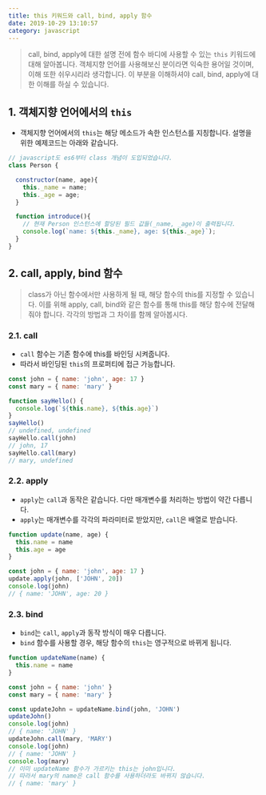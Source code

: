 ```yaml
---
title: this 키워드와 call, bind, apply 함수
date: 2019-10-29 13:10:57
category: javascript
---
```


> call, bind, apply에 대한 설명 전에 함수 바디에 사용할 수 있는 `this` 키워드에 대해 알아봅니다. 객체지향 언어를 사용해보신 분이라면 익숙한 용어일 것이며, 이해 또한 쉬우시리라 생각합니다. 이 부분을 이해하셔야 call, bind, apply에 대한 이해를 하실 수 있습니다.

## 1. 객체지향 언어에서의 `this`

- 객체지향 언어에서의 `this`는 해당 메소드가 속한 인스턴스를 지칭합니다. 설명을 위한 예제코드는 아래와 같습니다.

```javascript
// javascript도 es6부터 class 개념이 도입되었습니다.
class Person {

  constructor(name, age){
    this._name = name;
    this._age = age;
  }

  function introduce(){
    // 현재 Person 인스턴스에 할당된 필드 값들(_name, _age)이 출력됩니다.
    console.log(`name: ${this._name}, age: ${this._age}`);
  }
}

```

## 2. call, apply, bind 함수

> class가 아닌 함수에서만 사용하게 될 때, 해당 함수의 this를 지정할 수 있습니다. 이를 위해 apply, call, bind와 같은 함수를 통해 this를 해당 함수에 전달해줘야 합니다. 각각의 방법과 그 차이를 함께 알아봅시다.

### 2.1. call

- `call` 함수는 기존 함수에 this를 바인딩 시켜줍니다.
- 따라서 바인딩된 `this`의 프로퍼티에 접근 가능합니다.

```javascript
const john = { name: 'john', age: 17 }
const mary = { name: 'mary' }

function sayHello() {
  console.log(`${this.name}, ${this.age}`)
}
sayHello()
// undefined, undefined
sayHello.call(john)
// john, 17
sayHello.call(mary)
// mary, undefined
```

### 2.2. apply

- `apply`는 `call`과 동작은 같습니다. 다만 매개변수를 처리하는 방법이 약간 다릅니다.
- `apply`는 매개변수를 각각의 파라미터로 받았지만, `call`은 배열로 받습니다.

```javascript
function update(name, age) {
  this.name = name
  this.age = age
}

const john = { name: 'john', age: 17 }
update.apply(john, ['JOHN', 20])
console.log(john)
// { name: 'JOHN', age: 20 }
```

### 2.3. bind

- `bind`는 `call`, `apply`과 동작 방식이 매우 다릅니다.
- `bind` 함수를 사용할 경우, 해당 함수의 `this`는 영구적으로 바뀌게 됩니다.

```javascript
function updateName(name) {
  this.name = name
}

const john = { name: 'john' }
const mary = { name: 'mary' }

const updateJohn = updateName.bind(john, 'JOHN')
updateJohn()
console.log(john)
// { name: 'JOHN' }
updateJohn.call(mary, 'MARY')
console.log(john)
// { name: 'JOHN' }
console.log(mary)
// 이미 updateName 함수가 가르키는 this는 john입니다.
// 따라서 mary의 name은 call 함수를 사용하더라도 바뀌지 않습니다.
// { name: 'mary' }
```
